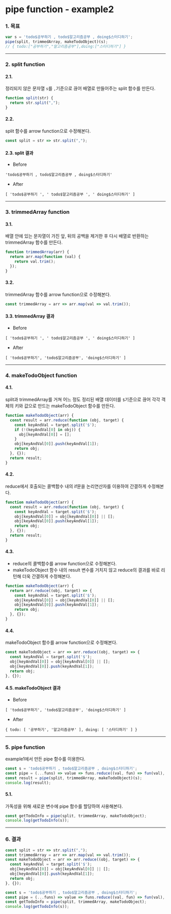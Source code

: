 pipe function - example2
===
### 1. 목표
```javascript
var s = 'todo$공부하기 , todo$알고리즘공부 , doing$스터디하기';
pipe(split, trimmedArray, makeTodoObject)(s);
// { todo:["공부하기","알고리즘공부"],doing:["스터디하기"] }
```
----------
### 2. split function
#### 2.1.
정리되지 않은 문자열 `s`를 `,`기준으로 끊어 배열로 만들어주는 split 함수를 만든다.
```javascript
function split(str) {
  return str.split(",");
}
```
#### 2.2.
split 함수를 arrow function으로 수정해본다.
```javascript
const split = str => str.split(",");
```
#### 2.3. split 결과
* Before
```
'todo$공부하기 , todo$알고리즘공부 , doing$스터디하기'
```
* After
```
[ 'todo$공부하기 ', ' todo$알고리즘공부 ', ' doing$스터디하기' ]
```
----------
### 3. trimmedArray function
#### 3.1.
배열 안에 있는 문자열이 가진 앞, 뒤의 공백을 제거한 후 다시 배열로 반환하는 trimmedArray 함수를 만든다.
```javascript
function trimmedArray(arr) {
  return arr.map(function (val) {
    return val.trim();
  });
}
```
#### 3.2.
trimmedArray 함수를 arrow function으로 수정해본다.
```javascript
const trimmedArray = arr => arr.map(val => val.trim());
```
#### 3.3. trimmedArray 결과
* Before
```
[ 'todo$공부하기 ', ' todo$알고리즘공부 ', ' doing$스터디하기' ]
```
* After
```
[ 'todo$공부하기', 'todo$알고리즘공부', 'doing$스터디하기' ]
```
----------
### 4. makeTodoObject function
#### 4.1.
split과 trimmedArray를 거쳐 어느 정도 정리된 배열 데이터를 `$`기준으로 끊어 각각 객체의 키와 값으로 만드는 makeTodoObject 함수를 만든다.
```javascript
function makeTodoObject(arr) {
  const result = arr.reduce(function (obj, target) {
    const keyAndVal = target.split('$');
    if (!(keyAndVal[0] in obj)) {
      obj[keyAndVal[0]] = [];
    }
    obj[keyAndVal[0]].push(keyAndVal[1]);
    return obj;
  }, {});
  return result;
}
```
#### 4.2.
reduce에서 호출되는 콜백함수 내의 if문을 논리연산자를 이용하여 간결하게 수정해본다.
```javascript
function makeTodoObject(arr) {
  const result = arr.reduce(function (obj, target) {
    const keyAndVal = target.split('$');
    obj[keyAndVal[0]] = obj[keyAndVal[0]] || [];
    obj[keyAndVal[0]].push(keyAndVal[1]);
    return obj;
  }, {});
  return result;
}
```
#### 4.3.
* reduce의 콜백함수를 arrow function으로 수정해본다.
* makeTodoObject 함수 내의 result 변수를 거치지 않고 reduce의 결과를 바로 리턴해 더욱 간결하게 수정해본다.
```javascript
function makeTodoObject(arr) {
  return arr.reduce((obj, target) => {
    const keyAndVal = target.split('$');
    obj[keyAndVal[0]] = obj[keyAndVal[0]] || [];
    obj[keyAndVal[0]].push(keyAndVal[1]);
    return obj;
  }, {});
}
```
#### 4.4.
makeTodoObject 함수를 arrow function으로 수정해본다.
```javascript
const makeTodoObject = arr => arr.reduce((obj, target) => {
  const keyAndVal = target.split('$');
  obj[keyAndVal[0]] = obj[keyAndVal[0]] || [];
  obj[keyAndVal[0]].push(keyAndVal[1]);
  return obj;
}, {});
```
#### 4.5. makeTodoObject 결과
* Before
```
[ 'todo$공부하기', 'todo$알고리즘공부', 'doing$스터디하기' ]
```
* After
```
{ todo: [ '공부하기', '알고리즘공부' ], doing: [ '스터디하기' ] }
```
----------
### 5. pipe function
example1에서 만든 pipe 함수를 이용한다.
```javascript
const s = 'todo$공부하기 , todo$알고리즘공부 , doing$스터디하기';
const pipe = (...funs) => value => funs.reduce((val, fun) => fun(val), value);
const result = pipe(split, trimmedArray, makeTodoObject)(s);
console.log(result);
```
#### 5.1.
가독성을 위해 새로운 변수에 pipe 함수를 할당하여 사용해본다.
```javascript
const getTodoInfo = pipe(split, trimmedArray, makeTodoObject);
console.log(getTodoInfo(s));
```
----------
### 6. 결과
```javascript
const split = str => str.split(",");
const trimmedArray = arr => arr.map(val => val.trim());
const makeTodoObject = arr => arr.reduce((obj, target) => {
  const keyAndVal = target.split('$');
  obj[keyAndVal[0]] = obj[keyAndVal[0]] || [];
  obj[keyAndVal[0]].push(keyAndVal[1]);
  return obj;
}, {});

const s = 'todo$공부하기 , todo$알고리즘공부 , doing$스터디하기';
const pipe = (...funs) => value => funs.reduce((val, fun) => fun(val), value);
const getTodoInfo = pipe(split, trimmedArray, makeTodoObject);
console.log(getTodoInfo(s));
```